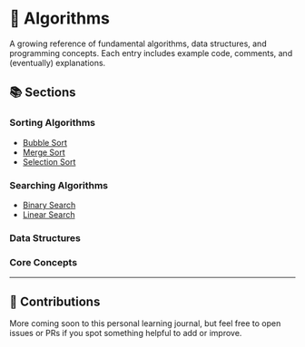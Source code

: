 # 🧠 Algorithms

A growing reference of fundamental algorithms, data structures, and programming concepts. Each entry includes example code, comments, and (eventually) explanations.

## 📚 Sections

### Sorting Algorithms
- [Bubble Sort](sorting/bubble_sort.c)
- [Merge Sort](sorting/merge_sort.c)
- [Selection Sort](sorting/selection_sort.c)

### Searching Algorithms
- [Binary Search](searching/binary_search.c)
- [Linear Search](searching/linear_search.c)

### Data Structures

### Core Concepts
---
## 🔄 Contributions

More coming soon to this personal learning journal, but feel free to open issues or PRs if you spot something helpful to add or improve.